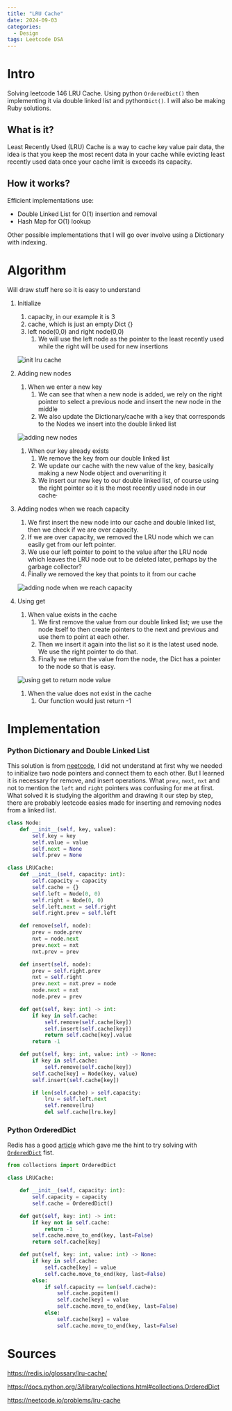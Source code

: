 ```yaml
---
title: "LRU Cache"
date: 2024-09-03
categories:
  - Design
tags: Leetcode DSA
---
```


# Intro

Solving leetcode 146 LRU Cache. Using python `OrderedDict()` then implementing it via double linked list and python`Dict()`. I will also be making Ruby solutions.

## What is it?

Least Recently Used (LRU) Cache is a way to cache key value pair data, the idea is that you keep the most recent data in your cache while evicting least recently used data once your cache limit is exceeds its capacity.

## How it works?

Efficient implementations use:

- Double Linked List for O(1) insertion and removal
- Hash Map for O(1) lookup

Other possible implementations that I will go over involve using a Dictionary with indexing.

# Algorithm

Will draw stuff here so it is easy to understand

1. Initialize
    1. capacity, in our example it is 3
    1. cache, which is just an empty Dict {}
    1. left node(0,0) and right node(0,0)
        1. We will use the left node as the pointer to the least recently used while the right will be used for new insertions

    ![init lru cache](/assets/img/2024-09-05-lru-cache-init.svg)

1. Adding new nodes
    1. When we enter a new key
        1. We can see that when a new node is added, we rely on the right pointer to select a previous node and insert the new node in the middle
        1. We also update the Dictionary/cache with a key that corresponds to the Nodes we insert into the double linked list

    ![adding new nodes](/assets/img/2024-09-05-lru-cache-add-node.svg)

    1. When our key already exists
        1. We remove the key from our double linked list
        1. We update our cache with the new value of the key, basically making a new Node object and overwriting it
        1. We insert our new key to our double linked list, of course using the right pointer so it is the most recently used node in our cache·

1. Adding nodes when we reach capacity
    1. We first insert the new node into our cache and double linked list, then we check if we are over capacity.
    1. If we are over capacity, we removed the LRU node which we can easily get from our left pointer.
    1. We use our left pointer to point to the value after the LRU node which leaves the LRU node out to be deleted later, perhaps by the garbage collector?
    1. Finally we removed the key that points to it from our cache

    ![adding node when we reach capacity](/assets/img/2024-09-05-lru-cache-add-node-full-capacity.svg)

1. Using get
    1. When value exists in the cache
        1. We first remove the value from our double linked list; we use the node itself to then create pointers to the next and previous and use them to point at each other.
        1. Then we insert it again into the list so it is the latest used node. We use the right pointer to do that.
        1. Finally we return the value from the node, the Dict has a pointer to the node so that is easy.

    ![using get to return node value](/assets/img/2024-09-05-lru-cache-get.svg)

    1. When the value does not exist in the cache
        1. Our function would just return -1

# Implementation

### Python Dictionary and Double Linked List
This solution is from [neetcode](https://neetcode.io/problems/lru-cache), I did not understand at first why we needed to initialize two node pointers and connect them to each other. But I learned it is necessary for remove, and insert operations. What `prev`, `next`, `nxt` and not to mention the `left` and `right` pointers was confusing for me at first. What solved it is studying the algorithm and drawing it our step by step, there are probably leetcode easies made for inserting and removing nodes from a linked list.
```python
class Node:
    def __init__(self, key, value):
        self.key = key
        self.value = value
        self.next = None
        self.prev = None

class LRUCache:
    def __init__(self, capacity: int):
        self.capacity = capacity
        self.cache = {}
        self.left = Node(0, 0)
        self.right = Node(0, 0)
        self.left.next = self.right
        self.right.prev = self.left

    def remove(self, node):
        prev = node.prev
        nxt = node.next
        prev.next = nxt
        nxt.prev = prev

    def insert(self, node):
        prev = self.right.prev
        nxt = self.right
        prev.next = nxt.prev = node
        node.next = nxt
        node.prev = prev

    def get(self, key: int) -> int:
        if key in self.cache:
            self.remove(self.cache[key])
            self.insert(self.cache[key])
            return self.cache[key].value
        return -1

    def put(self, key: int, value: int) -> None:
        if key in self.cache:
            self.remove(self.cache[key])
        self.cache[key] = Node(key, value)
        self.insert(self.cache[key])

        if len(self.cache) > self.capacity:
            lru = self.left.next
            self.remove(lru)
            del self.cache[lru.key]
```

### Python OrderedDict
Redis has a good [article](https://redis.io/glossary/lru-cache/
) which gave me the hint to try solving with [`OrderedDict`](https://docs.python.org/3/library/collections.html#collections.OrderedDict) fist.
```python
from collections import OrderedDict

class LRUCache:

    def __init__(self, capacity: int):
        self.capacity = capacity
        self.cache = OrderedDict()

    def get(self, key: int) -> int:
        if key not in self.cache:
            return -1
        self.cache.move_to_end(key, last=False)
        return self.cache[key]

    def put(self, key: int, value: int) -> None:
        if key in self.cache:
            self.cache[key] = value
            self.cache.move_to_end(key, last=False)
        else:
            if self.capacity == len(self.cache):
                self.cache.popitem()
                self.cache[key] = value
                self.cache.move_to_end(key, last=False)
            else:
                self.cache[key] = value
                self.cache.move_to_end(key, last=False)
```

# Sources
https://redis.io/glossary/lru-cache/

https://docs.python.org/3/library/collections.html#collections.OrderedDict

https://neetcode.io/problems/lru-cache
